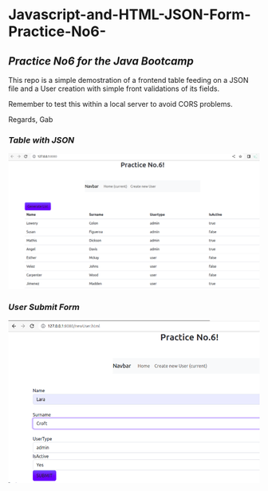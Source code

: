# **Javascript-and-HTML-JSON-Form-Practice-No6-**

## *Practice No6 for the Java Bootcamp*

This repo is a simple demostration of a frontend table feeding on a JSON file and a User creation with simple front validations of its fields.

Remember to test this within a local server to avoid CORS problems.

Regards,
Gab

### *Table with JSON*

![Table Feeding](/assets/tableJSON.png)

### *User Submit Form*

![User Submit Form](/assets/UserSubmit.png)

